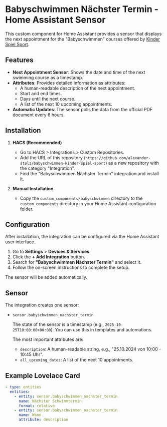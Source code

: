 # Babyschwimmen Nächster Termin - Home Assistant Sensor

This custom component for Home Assistant provides a sensor that displays the next appointment for the "Babyschwimmen" courses offered by [Kinder Spiel Sport](https://www.kinder-spiel-sport.de).

## Features

-   **Next Appointment Sensor**: Shows the date and time of the next swimming course as a timestamp.
-   **Attributes**: Provides detailed information as attributes:
    -   A human-readable description of the next appointment.
    -   Start and end times.
    -   Days until the next course.
    -   A list of the next 10 upcoming appointments.
-   **Automatic Updates**: The sensor polls the data from the official PDF document every 6 hours.

## Installation

1.  **HACS (Recommended)**
    -   Go to HACS > Integrations > Custom Repositories.
    -   Add the URL of this repository (`https://github.com/alexander-stolz/babyschwimmen-kinder-spiel-sport`) as a new repository with the category "Integration".
    -   Find the "Babyschwimmen Nächster Termin" integration and install it.

2.  **Manual Installation**
    -   Copy the `custom_components/babyschwimmen` directory to the `custom_components` directory in your Home Assistant configuration folder.

## Configuration

After installation, the integration can be configured via the Home Assistant user interface.

1.  Go to **Settings** > **Devices & Services**.
2.  Click the **+ Add Integration** button.
3.  Search for **"Babyschwimmen Nächster Termin"** and select it.
4.  Follow the on-screen instructions to complete the setup.

The sensor will be added automatically.

## Sensor

The integration creates one sensor:

-   `sensor.babyschwimmen_nachster_termin`

    The state of the sensor is a timestamp (e.g., `2025-10-25T10:00:00+00:00`). You can use this in templates and automations.

    The most important attributes are:
    -   `description`: A human-readable string, e.g., "25.10.2024 von 10:00 - 10:45 Uhr".
    -   `all_upcoming_dates`: A list of the next 10 appointments.

## Example Lovelace Card

```yaml
- type: entities
  entities:
    - entity: sensor.babyschwimmen_nachster_termin
      name: Nächster Schwimmtermin
      format: relative
    - entity: sensor.babyschwimmen_nachster_termin
      name: Wann
      attribute: description
```